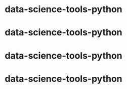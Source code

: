 # data-science-tools-python
# data-science-tools-python
# data-science-tools-python
# data-science-tools-python
